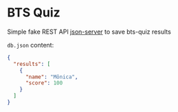# BTS Quiz 

Simple fake REST API [json-server](https://github.com/typicode/json-server) to save bts-quiz results

`db.json` content:

```json
{
  "results": [
    {
      "name": "Mônica",
      "score": 100
    }
  ]
}
```
